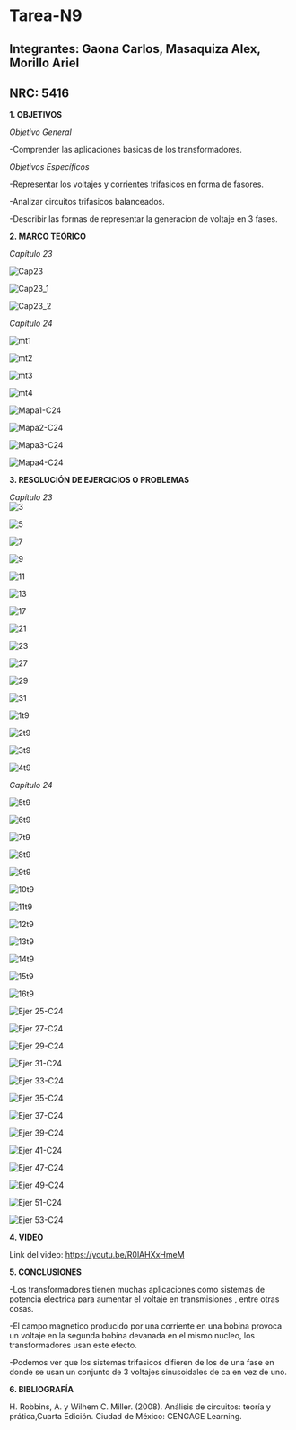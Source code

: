 # Tarea-N9
## Integrantes: Gaona Carlos, Masaquiza Alex, Morillo Ariel
## NRC: 5416

**1. OBJETIVOS**

_Objetivo General_

-Comprender  las aplicaciones basicas de los transformadores.      

_Objetivos Específicos_

-Representar los voltajes y corrientes trifasicos en forma de fasores.

-Analizar circuitos trifasicos balanceados.      
     
-Describir las formas de representar la generacion de voltaje en 3 fases.

**2. MARCO TEÓRICO**

_Capítulo 23_     

![Cap23](https://github.com/AlexMP98/Tarea-N9/blob/main/Imagenes/Cap23.png)    

![Cap23_1](https://github.com/AlexMP98/Tarea-N9/blob/main/Imagenes/Cap23_1.png) 

![Cap23_2](https://github.com/AlexMP98/Tarea-N9/blob/main/Imagenes/Cap23_2.png)

_Capítulo 24_

![mt1](https://github.com/AlexMP98/Tarea-N9/blob/main/Imagenes/mt1.PNG)

![mt2](https://github.com/AlexMP98/Tarea-N9/blob/main/Imagenes/mt2.PNG)

![mt3](https://github.com/AlexMP98/Tarea-N9/blob/main/Imagenes/mt3.PNG)

![mt4](https://github.com/AlexMP98/Tarea-N9/blob/main/Imagenes/mt4.PNG)

![Mapa1-C24](https://github.com/AlexMP98/Tarea-N9/blob/main/Imagenes/Fun.C%20Tarea%209%20resumen%20cap%2024%20m01.jpg)

![Mapa2-C24](https://github.com/AlexMP98/Tarea-N9/blob/main/Imagenes/Fun.C%20Tarea%209%20resumen%20cap%2024%20m02.jpg)

![Mapa3-C24](https://github.com/AlexMP98/Tarea-N9/blob/main/Imagenes/Fun.C%20Tarea%209%20resumen%20cap%2024%20m03.jpg)

![Mapa4-C24](https://github.com/AlexMP98/Tarea-N9/blob/main/Imagenes/Fun.C%20Tarea%209%20resumen%20cap%2024%20m04.jpg)

**3. RESOLUCIÓN DE EJERCICIOS O PROBLEMAS**

_Capítulo 23_        
![3](https://github.com/AlexMP98/Tarea-N9/blob/main/Imagenes/3.png)    

![5](https://github.com/AlexMP98/Tarea-N9/blob/main/Imagenes/5.png)  

![7](https://github.com/AlexMP98/Tarea-N9/blob/main/Imagenes/7.png)   

![9](https://github.com/AlexMP98/Tarea-N9/blob/main/Imagenes/9.png)   

![11](https://github.com/AlexMP98/Tarea-N9/blob/main/Imagenes/11.png)  

![13](https://github.com/AlexMP98/Tarea-N9/blob/main/Imagenes/13.png) 

![17](https://github.com/AlexMP98/Tarea-N9/blob/main/Imagenes/17.png)  

![21](https://github.com/AlexMP98/Tarea-N9/blob/main/Imagenes/21.png)  

![23](https://github.com/AlexMP98/Tarea-N9/blob/main/Imagenes/23.png) 

![27](https://github.com/AlexMP98/Tarea-N9/blob/main/Imagenes/27.png) 

![29](https://github.com/AlexMP98/Tarea-N9/blob/main/Imagenes/29.png)  

![31](https://github.com/AlexMP98/Tarea-N9/blob/main/Imagenes/31.png) 

![1t9](https://github.com/AlexMP98/Tarea-N9/blob/main/Imagenes/1t9.PNG) 

![2t9](https://github.com/AlexMP98/Tarea-N9/blob/main/Imagenes/2t9.PNG) 

![3t9](https://github.com/AlexMP98/Tarea-N9/blob/main/Imagenes/3t9.PNG)

![4t9](https://github.com/AlexMP98/Tarea-N9/blob/main/Imagenes/4t9.PNG)

_Capítulo 24_

![5t9](https://github.com/AlexMP98/Tarea-N9/blob/main/Imagenes/5t9.PNG)

![6t9](https://github.com/AlexMP98/Tarea-N9/blob/main/Imagenes/6t9.PNG)

![7t9](https://github.com/AlexMP98/Tarea-N9/blob/main/Imagenes/7t9.PNG)

![8t9](https://github.com/AlexMP98/Tarea-N9/blob/main/Imagenes/8t9.PNG)

![9t9](https://github.com/AlexMP98/Tarea-N9/blob/main/Imagenes/9t9.PNG)

![10t9](https://github.com/AlexMP98/Tarea-N9/blob/main/Imagenes/10t9.PNG)

![11t9](https://github.com/AlexMP98/Tarea-N9/blob/main/Imagenes/11t9.PNG)

![12t9](https://github.com/AlexMP98/Tarea-N9/blob/main/Imagenes/12t9.PNG)

![13t9](https://github.com/AlexMP98/Tarea-N9/blob/main/Imagenes/13t9.PNG)

![14t9](https://github.com/AlexMP98/Tarea-N9/blob/main/Imagenes/14t9.PNG)

![15t9](https://github.com/AlexMP98/Tarea-N9/blob/main/Imagenes/15t9.PNG)

![16t9](https://github.com/AlexMP98/Tarea-N9/blob/main/Imagenes/16t9.PNG)

![Ejer 25-C24](https://github.com/AlexMP98/Tarea-N9/blob/main/Imagenes/25-C24.png)

![Ejer 27-C24](https://github.com/AlexMP98/Tarea-N9/blob/main/Imagenes/27-C24.png)

![Ejer 29-C24](https://github.com/AlexMP98/Tarea-N9/blob/main/Imagenes/29-C24.png)

![Ejer 31-C24](https://github.com/AlexMP98/Tarea-N9/blob/main/Imagenes/31-C24.png)

![Ejer 33-C24](https://github.com/AlexMP98/Tarea-N9/blob/main/Imagenes/33-C24.png)

![Ejer 35-C24](https://github.com/AlexMP98/Tarea-N9/blob/main/Imagenes/35-C24.png)

![Ejer 37-C24](https://github.com/AlexMP98/Tarea-N9/blob/main/Imagenes/37-C24.png)

![Ejer 39-C24](https://github.com/AlexMP98/Tarea-N9/blob/main/Imagenes/39-C24.png)

![Ejer 41-C24](https://github.com/AlexMP98/Tarea-N9/blob/main/Imagenes/41-C24.png)

![Ejer 47-C24](https://github.com/AlexMP98/Tarea-N9/blob/main/Imagenes/47-C24.png)

![Ejer 49-C24](https://github.com/AlexMP98/Tarea-N9/blob/main/Imagenes/49-C24.png)

![Ejer 51-C24](https://github.com/AlexMP98/Tarea-N9/blob/main/Imagenes/51-C24.png)

![Ejer 53-C24](https://github.com/AlexMP98/Tarea-N9/blob/main/Imagenes/53-C24.png)

**4. VIDEO**   

Link del video: https://youtu.be/R0lAHXxHmeM

**5. CONCLUSIONES**

-Los transformadores tienen muchas aplicaciones como sistemas de potencia electrica  para aumentar el voltaje en transmisiones , entre otras cosas.

-El campo magnetico producido por una corriente en una bobina provoca un voltaje en la segunda bobina devanada en el mismo nucleo, los transformadores usan este efecto.

-Podemos ver que los sistemas trifasicos difieren de los de una fase en donde se usan un conjunto de 3 voltajes sinusoidales de ca en vez de uno.

**6. BIBLIOGRAFÍA**

H. Robbins, A. y Wilhem C. Miller. (2008). Análisis de circuitos: teoría y prática,Cuarta Edición. Ciudad de México: CENGAGE Learning.
